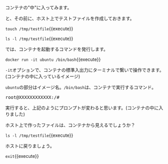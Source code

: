 コンテナの"中"に入ってみます。

と、その前に、ホスト上でテストファイルを作成しておきます。

`touch /tmp/testfile`{{execute}}

`ls -l /tmp/testfile`{{execute}}


では、コンテナを起動するコマンドを発行します。

`docker run -it ubuntu /bin/bash`{{execute}}

`-it`オプションで、コンテナの標準入出力にターミナルで繋いで操作できます。
(コンテナの中に入っているイメージ)

`ubuntu`の部分はイメージ名。`/bin/bash`は、コンテナで実行するコマンド。

<pre>
root@XXXXXXXXXXXX:/#
</pre>

実行すると、上記のようにプロンプトが変わると思います。(コンテナの中に入りました)

ホスト上で作ったファイルは、コンテナから見えるでしょうか？

`ls -l /tmp/testfile`{{execute}}

ホストに戻りましょう。

`exit`{{execute}}

